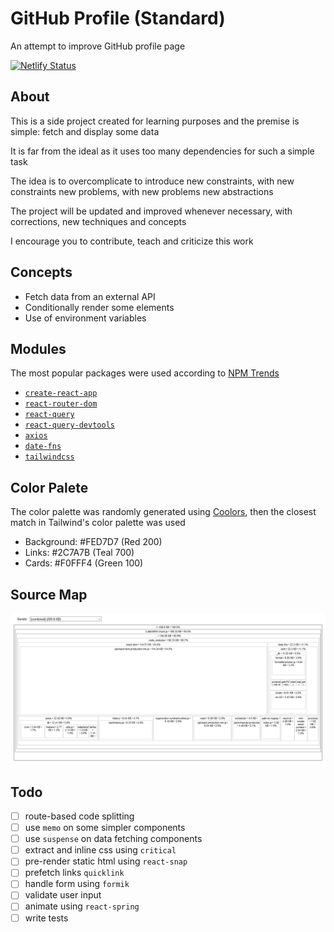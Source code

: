 # GitHub Profile (Standard)

An attempt to improve GitHub profile page

[![Netlify Status](https://api.netlify.com/api/v1/badges/0467c0a0-1f5e-4ba4-9dd8-d4fc1144a941/deploy-status)](https://app.netlify.com/sites/dazzling-easley-2e15f5/deploys)

## About

This is a side project created for learning purposes and the premise is simple: fetch and display some data

It is far from the ideal as it uses too many dependencies for such a simple task

The idea is to overcomplicate to introduce new constraints, with new constraints new problems, with new problems new abstractions

The project will be updated and improved whenever necessary, with corrections, new techniques and concepts

I encourage you to contribute, teach and criticize this work

## Concepts

- Fetch data from an external API
- Conditionally render some elements
- Use of environment variables

## Modules

The most popular packages were used according to [NPM Trends](https://www.npmtrends.com/)

- [`create-react-app`](https://create-react-app.dev/)
- [`react-router-dom`](https://reacttraining.com/react-router/)
- [`react-query`](https://react-query.tanstack.com/)
- [`react-query-devtools`](https://github.com/tannerlinsley/react-query-devtools)
- [`axios`](https://github.com/axios/axios)
- [`date-fns`](https://date-fns.org/)
- [`tailwindcss`](https://tailwindcss.com/)

## Color Palete

The color palette was randomly generated using [Coolors](https://coolors.co/), then the closest match in Tailwind's color palette was used

- Background: #FED7D7 (Red 200)
- Links: #2C7A7B (Teal 700)
- Cards: #F0FFF4 (Green 100)

## Source Map

![Source Map](/docs/source_map.png)

## Todo

- [ ] route-based code splitting
- [ ] use `memo` on some simpler components
- [ ] use `suspense` on data fetching components
- [ ] extract and inline css using `critical`
- [ ] pre-render static html using `react-snap`
- [ ] prefetch links `quicklink`
- [ ] handle form using `formik`
- [ ] validate user input
- [ ] animate using `react-spring`
- [ ] write tests